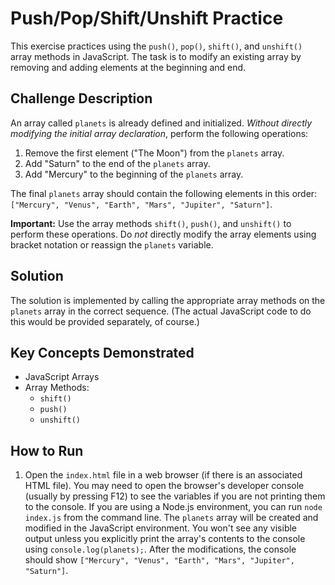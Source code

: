 # Push/Pop/Shift/Unshift Practice

This exercise practices using the `push()`, `pop()`, `shift()`, and `unshift()` array methods in JavaScript. The task is to modify an existing array by removing and adding elements at the beginning and end.

## Challenge Description

An array called `planets` is already defined and initialized.  *Without directly modifying the initial array declaration*, perform the following operations:

1.  Remove the first element ("The Moon") from the `planets` array.
2.  Add "Saturn" to the end of the `planets` array.
3.  Add "Mercury" to the beginning of the `planets` array.

The final `planets` array should contain the following elements in this order: `["Mercury", "Venus", "Earth", "Mars", "Jupiter", "Saturn"]`.

**Important:** Use the array methods `shift()`, `push()`, and `unshift()` to perform these operations.  Do *not* directly modify the array elements using bracket notation or reassign the `planets` variable.

## Solution

The solution is implemented by calling the appropriate array methods on the `planets` array in the correct sequence.  (The actual JavaScript code to do this would be provided separately, of course.)

## Key Concepts Demonstrated

*   JavaScript Arrays
*   Array Methods:
    *   `shift()`
    *   `push()`
    *   `unshift()`

## How to Run

1.  Open the `index.html` file in a web browser (if there is an associated HTML file). You may need to open the browser's developer console (usually by pressing F12) to see the variables if you are not printing them to the console. If you are using a Node.js environment, you can run `node index.js` from the command line. The `planets` array will be created and modified in the JavaScript environment. You won't see any visible output unless you explicitly print the array's contents to the console using `console.log(planets);`. After the modifications, the console should show `["Mercury", "Venus", "Earth", "Mars", "Jupiter", "Saturn"]`.